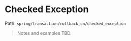 # Checked Exception

Path: `spring/transaction/rollback_on/checked_exception`

> Notes and examples TBD.

